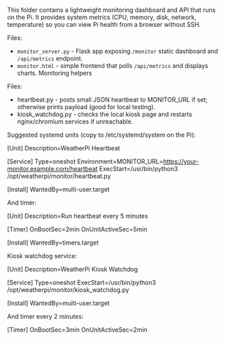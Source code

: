 This folder contains a lightweight monitoring dashboard and API that runs on the Pi.
It provides system metrics (CPU, memory, disk, network, temperature) so you can view Pi health
from a browser without SSH.

Files:
- `monitor_server.py` - Flask app exposing `/monitor` static dashboard and `/api/metrics` endpoint.
- `monitor.html` - simple frontend that polls `/api/metrics` and displays charts.
Monitoring helpers

Files:
- heartbeat.py - posts small JSON heartbeat to MONITOR_URL if set; otherwise prints payload (good for local testing).
- kiosk_watchdog.py - checks the local kiosk page and restarts nginx/chromium services if unreachable.

Suggested systemd units (copy to /etc/systemd/system on the Pi):

[Unit]
Description=WeatherPi Heartbeat

[Service]
Type=oneshot
Environment=MONITOR_URL=https://your-monitor.example.com/heartbeat
ExecStart=/usr/bin/python3 /opt/weatherpi/monitor/heartbeat.py

[Install]
WantedBy=multi-user.target

And timer:

[Unit]
Description=Run heartbeat every 5 minutes

[Timer]
OnBootSec=2min
OnUnitActiveSec=5min

[Install]
WantedBy=timers.target

Kiosk watchdog service:

[Unit]
Description=WeatherPi Kiosk Watchdog

[Service]
Type=oneshot
ExecStart=/usr/bin/python3 /opt/weatherpi/monitor/kiosk_watchdog.py

[Install]
WantedBy=multi-user.target

And timer every 2 minutes:

[Timer]
OnBootSec=3min
OnUnitActiveSec=2min

